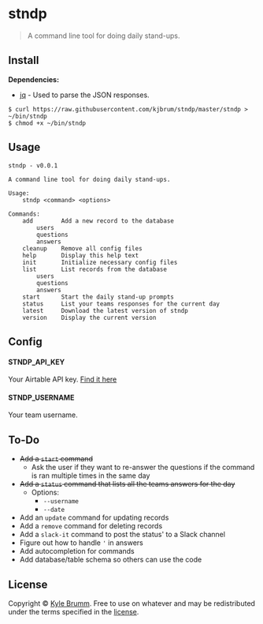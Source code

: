 # stndp

> A command line tool for doing daily stand-ups.


## Install

__Dependencies:__

- [jq](https://stedolan.github.io/jq) - Used to parse the JSON responses.

```
$ curl https://raw.githubusercontent.com/kjbrum/stndp/master/stndp > ~/bin/stndp
$ chmod +x ~/bin/stndp
```


## Usage

```
stndp - v0.0.1

A command line tool for doing daily stand-ups.

Usage:
    stndp <command> <options>

Commands:
    add        Add a new record to the database
        users
        questions
        answers
    cleanup    Remove all config files
    help       Display this help text
    init       Initialize necessary config files
    list       List records from the database
        users
        questions
        answers
    start      Start the daily stand-up prompts
    status     List your teams responses for the current day
    latest     Download the latest version of stndp
    version    Display the current version
```


## Config

#### STNDP_API_KEY

Your Airtable API key. [Find it here](https://airtable.com/account)

#### STNDP_USERNAME

Your team username.


## To-Do

- ~~Add a `start` command~~
    - Ask the user if they want to re-answer the questions if the command is ran multiple times in the same day
- ~~Add a `status` command that lists all the teams answers for the day~~
    - Options:
        - `--username`
        - `--date`
- Add an `update` command for updating records
- Add a `remove` command for deleting records
- Add a `slack-it` command to post the status' to a Slack channel
- Figure out how to handle `'` in answers
- Add autocompletion for commands
- Add database/table schema so others can use the code


## License

Copyright © [Kyle Brumm](http://kylebrumm.com). Free to use on whatever and may be redistributed under the terms specified in the [license](LICENSE.md).
